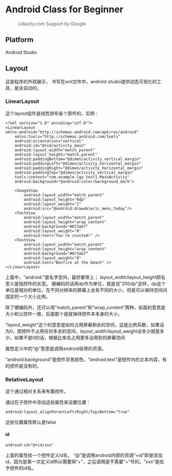 # Android Class for Beginner
> Udacity.com
> Support by Google

## Platform

Android Studio

## Layout

这是程序的外观展示， 书写在xml文件中，android studio提供动态可视化的工具，是全自动的。

### LinearLayout

这个layout组件是线性排布各个原件的，实例：
```
<?xml version="1.0" encoding="utf-8"?>
<LinearLayout xmlns:android="http://schemas.android.com/apk/res/android"
    xmlns:tools="http://schemas.android.com/tools"
    android:orientation="vertical"
    android:id="@+id/activity_main"
    android:layout_width="match_parent"
    android:layout_height="match_parent"
    android:paddingBottom="@dimen/activity_vertical_margin"
    android:paddingLeft="@dimen/activity_horizontal_margin"
    android:paddingRight="@dimen/activity_horizontal_margin"
    android:paddingTop="@dimen/activity_vertical_margin"
    tools:context="com.example.lgy.test1.MainActivity"
    android:background="@android:color/background_dark">

    <ImageView
        android:layout_width="match_parent"
        android:layout_height="0dp"
        android:layout_weight="1"
        android:src="@android:drawable/ic_menu_today"/>
    <TextView
        android:layout_width="match_parent"
        android:layout_height="wrap_content"
        android:background="#673ab7"
        android:layout_weight="0"
        android:text="You're invited!" />
    <TextView
        android:layout_width="match_parent"
        android:layout_height="wrap_content"
        android:background="#673ab7"
        android:layout_weight="0"
        android:text="Bonfire at the beach" />
</LinearLayout>
```
上面中，“android:”是名字空间，最好都带上； layout_width/layout_height顾名思义是指控件的长宽。 硬编码的话用dp作为单位，就是说“200dp”这样，dp这个单位是相对的单位，在不同分辨率的屏幕上会有不同的大小，但是可以保持空间间固定的一个大小比例。

除了硬编码外，还可以用“match_parent”和“wrap_content”两种，前面的意思是大小和父控件一致，后面那个是就保持控件本本身的大小。

“layout_weight”这个的意思是如何占用屏幕剩余的空间，这是比例系数，如果设为0，那控件不占用任何多余的空间，layout_width/layout_weight设多少就是多少，如果不是0的话，根据比率去占用更多没用到的屏幕空间

属性定义中的“@”意思是调用android自带的资源。

“android:background”是控件背景颜色，“android:text”是控件内的文本内容，有的控件是没有的。

### RelativeLayout

这个通过相对关系来布置控件。

通过在子控件中添加这些属性来设置位置：
```
android:layout_alignParentLeft/Right/Top/Bottom="true"
```
这些位置属性默认是false

#### id
```
android:id="@+id/xxx"
```
上面的属性给一个控件定义id名， “@”是调用android内部的资源“+id”即是添加id，因为是第一次定义id所以需要用“+”，之后调用是不需要“+”号的。“xxx”是给予控件的id名。
